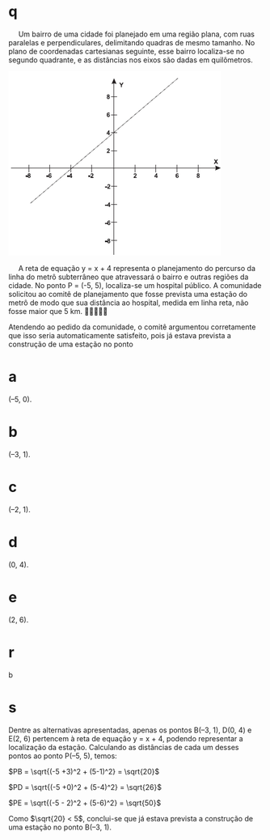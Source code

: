 # q
     Um bairro de uma cidade foi planejado em uma região plana, com ruas paralelas e perpendiculares, delimitando quadras de mesmo tamanho. No plano de coordenadas cartesianas seguinte, esse bairro localiza-se no segundo quadrante, e as distâncias nos eixos são dadas em quilômetros.

![](89279bfb-a225-3990-193c-633e30a7092b.png)

     A reta de equação y = x + 4 representa o planejamento do percurso da linha do metrô subterrâneo que atravessará o bairro e outras regiões da cidade. No ponto P = (-5, 5), localiza-se um hospital público. A comunidade solicitou ao comitê de planejamento que fosse prevista uma estação do metrô de modo que sua distância ao hospital, medida em linha reta, não fosse maior que 5 km. 

Atendendo ao pedido da comunidade, o comitê argumentou corretamente que isso seria automaticamente satisfeito, pois já estava prevista a construção de uma estação no ponto

# a
(–5, 0).

# b
(–3, 1).

# c
(–2, 1).

# d
(0, 4).

# e
(2, 6).

# r
b

# s
Dentre as alternativas apresentadas, apenas os pontos B(–3, 1), D(0, 4) e E(2, 6) pertencem à reta de equação y = x + 4, podendo representar a localização da estação. Calculando as distâncias de cada um desses pontos ao ponto P(–5, 5), temos:

$PB = \sqrt{(-5 +3)^2 + (5-1)^2} = \sqrt{20}$

$PD = \sqrt{(-5 +0)^2 + (5-4)^2} = \sqrt{26}$

$PE = \sqrt{(-5 - 2)^2 + (5-6)^2} = \sqrt{50}$

Como $\sqrt{20} < 5$, conclui-se que já estava prevista a construção de uma estação no ponto B(–3, 1).
